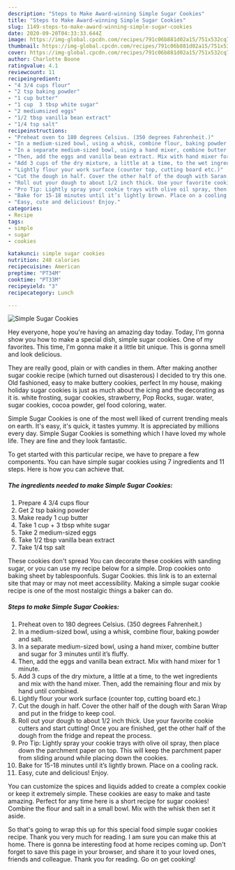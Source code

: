 ```yaml
---
description: "Steps to Make Award-winning Simple Sugar Cookies"
title: "Steps to Make Award-winning Simple Sugar Cookies"
slug: 1149-steps-to-make-award-winning-simple-sugar-cookies
date: 2020-09-20T04:33:33.644Z
image: https://img-global.cpcdn.com/recipes/791c06b881d02a15/751x532cq70/simple-sugar-cookies-recipe-main-photo.jpg
thumbnail: https://img-global.cpcdn.com/recipes/791c06b881d02a15/751x532cq70/simple-sugar-cookies-recipe-main-photo.jpg
cover: https://img-global.cpcdn.com/recipes/791c06b881d02a15/751x532cq70/simple-sugar-cookies-recipe-main-photo.jpg
author: Charlotte Boone
ratingvalue: 4.1
reviewcount: 11
recipeingredient:
- "4 3/4 cups flour"
- "2 tsp baking powder"
- "1 cup butter"
- "1 cup  3 tbsp white sugar"
- "2 mediumsized eggs"
- "1/2 tbsp vanilla bean extract"
- "1/4 tsp salt"
recipeinstructions:
- "Preheat oven to 180 degrees Celsius. (350 degrees Fahrenheit.)"
- "In a medium-sized bowl, using a whisk, combine flour, baking powder and salt."
- "In a separate medium-sized bowl, using a hand mixer, combine butter and sugar for 3 minutes until it’s fluffy."
- "Then, add the eggs and vanilla bean extract. Mix with hand mixer for 1 minute."
- "Add 3 cups of the dry mixture, a little at a time, to the wet ingredients and mix with the hand mixer. Then, add the remaining flour and mix by hand until combined."
- "Lightly flour your work surface (counter top, cutting board etc.)"
- "Cut the dough in half. Cover the other half of the dough with Saran Wrap and put in the fridge to keep cool."
- "Roll out your dough to about 1/2 inch thick. Use your favorite cookie cutters and start cutting! Once you are finished, get the other half of the dough from the fridge and repeat the process."
- "Pro Tip: Lightly spray your cookie trays with olive oil spray, then place down the parchment paper on top. This will keep the parchment paper from sliding around while placing down the cookies."
- "Bake for 15-18 minutes until it’s lightly brown. Place on a cooling rack."
- "Easy, cute and delicious! Enjoy."
categories:
- Recipe
tags:
- simple
- sugar
- cookies

katakunci: simple sugar cookies 
nutrition: 248 calories
recipecuisine: American
preptime: "PT34M"
cooktime: "PT33M"
recipeyield: "3"
recipecategory: Lunch

---
```



![Simple Sugar Cookies](https://img-global.cpcdn.com/recipes/791c06b881d02a15/751x532cq70/simple-sugar-cookies-recipe-main-photo.jpg)

Hey everyone, hope you're having an amazing day today. Today, I'm gonna show you how to make a special dish, simple sugar cookies. One of my favorites. This time, I'm gonna make it a little bit unique. This is gonna smell and look delicious.

They are really good, plain or with candies in them. After making another sugar cookie recipe (which turned out disasterous) I decided to try this one. Old fashioned, easy to make buttery cookies, perfect In my house, making holiday sugar cookies is just as much about the icing and the decorating as it is. white frosting, sugar cookies, strawberry, Pop Rocks, sugar. water, sugar cookies, cocoa powder, gel food coloring, water.

Simple Sugar Cookies is one of the most well liked of current trending meals on earth. It's easy, it's quick, it tastes yummy. It is appreciated by millions every day. Simple Sugar Cookies is something which I have loved my whole life. They are fine and they look fantastic.


To get started with this particular recipe, we have to prepare a few components. You can have simple sugar cookies using 7 ingredients and 11 steps. Here is how you can achieve that.

<!--inarticleads1-->

##### The ingredients needed to make Simple Sugar Cookies:

1. Prepare 4 3/4 cups flour
1. Get 2 tsp baking powder
1. Make ready 1 cup butter
1. Take 1 cup + 3 tbsp white sugar
1. Take 2 medium-sized eggs
1. Take 1/2 tbsp vanilla bean extract
1. Take 1/4 tsp salt


These cookies don&#39;t spread You can decorate these cookies with sanding sugar, or you can use my recipe below for a simple. Drop cookies onto baking sheet by tablespoonfuls. Sugar Cookies. this link is to an external site that may or may not meet accessibility. Making a simple sugar cookie recipe is one of the most nostalgic things a baker can do. 

<!--inarticleads2-->

##### Steps to make Simple Sugar Cookies:

1. Preheat oven to 180 degrees Celsius. (350 degrees Fahrenheit.)
1. In a medium-sized bowl, using a whisk, combine flour, baking powder and salt.
1. In a separate medium-sized bowl, using a hand mixer, combine butter and sugar for 3 minutes until it’s fluffy.
1. Then, add the eggs and vanilla bean extract. Mix with hand mixer for 1 minute.
1. Add 3 cups of the dry mixture, a little at a time, to the wet ingredients and mix with the hand mixer. Then, add the remaining flour and mix by hand until combined.
1. Lightly flour your work surface (counter top, cutting board etc.)
1. Cut the dough in half. Cover the other half of the dough with Saran Wrap and put in the fridge to keep cool.
1. Roll out your dough to about 1/2 inch thick. Use your favorite cookie cutters and start cutting! Once you are finished, get the other half of the dough from the fridge and repeat the process.
1. Pro Tip: Lightly spray your cookie trays with olive oil spray, then place down the parchment paper on top. This will keep the parchment paper from sliding around while placing down the cookies.
1. Bake for 15-18 minutes until it’s lightly brown. Place on a cooling rack.
1. Easy, cute and delicious! Enjoy.


You can customize the spices and liquids added to create a complex cookie or keep it extremely simple. These cookies are easy to make and taste amazing. Perfect for any time here is a short recipe for sugar cookies! Combine the flour and salt in a small bowl. Mix with the whisk then set it aside. 

So that's going to wrap this up for this special food simple sugar cookies recipe. Thank you very much for reading. I am sure you can make this at home. There is gonna be interesting food at home recipes coming up. Don't forget to save this page in your browser, and share it to your loved ones, friends and colleague. Thank you for reading. Go on get cooking!
